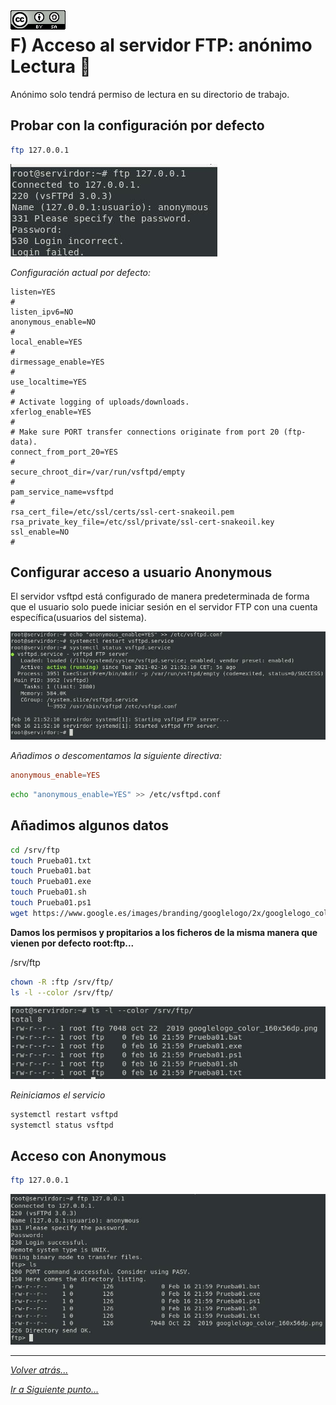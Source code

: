 <img src="../../imagenes/MI-LICENCIA88x31.png" style="float: left; margin-right: 10px;" />

# F) Acceso al servidor FTP: anónimo Lectura 📃

Anónimo solo tendrá permiso de lectura en su directorio de trabajo.

## Probar con la configuración por defecto


```bash
ftp 127.0.0.1
```

![usuarios](../../imagenes/noAnonymous.jpg)

*Configuración actual por defecto:*

```nodejs
listen=YES
#
listen_ipv6=NO
anonymous_enable=NO
#
local_enable=YES
#
dirmessage_enable=YES
#
use_localtime=YES
#
# Activate logging of uploads/downloads.
xferlog_enable=YES
#
# Make sure PORT transfer connections originate from port 20 (ftp-data).
connect_from_port_20=YES
#
secure_chroot_dir=/var/run/vsftpd/empty
#
pam_service_name=vsftpd
#
rsa_cert_file=/etc/ssl/certs/ssl-cert-snakeoil.pem
rsa_private_key_file=/etc/ssl/private/ssl-cert-snakeoil.key
ssl_enable=NO
#
```

## Configurar acceso a usuario Anonymous

El servidor vsftpd está configurado de manera predeterminada de forma que el usuario solo puede iniciar sesión en el servidor FTP con una cuenta específica(usuarios del sistema). 

![usuarios](../../imagenes/estadoServicioAnonymous.jpg)

*Añadimos o descomentamos la siguiente directiva:*

```conf
anonymous_enable=YES
```

```bash
echo "anonymous_enable=YES" >> /etc/vsftpd.conf
```

## Añadimos algunos datos


```bash
cd /srv/ftp
touch Prueba01.txt
touch Prueba01.bat
touch Prueba01.exe
touch Prueba01.sh
touch Prueba01.ps1
wget https://www.google.es/images/branding/googlelogo/2x/googlelogo_color_160x56dp.png
```

**Damos los permisos y propitarios a los ficheros de la misma manera que vienen por defecto root:ftp...**

/srv/ftp

```bash
chown -R :ftp /srv/ftp/
ls -l --color /srv/ftp/
```

![usuarios](../../imagenes/ficheros.jpg)

*Reiniciamos el servicio*

```bash
systemctl restart vsftpd
systemctl status vsftpd
```

## Acceso con Anonymous

```bash
ftp 127.0.0.1
```

![usuarios](../../imagenes/PruebaLecturaAnonymous.jpg)

________________________________________
*[Volver atrás...](../CasosPracticos.md)*

*[Ir a Siguiente punto...](./anonimoEscrituraLectura.md)*